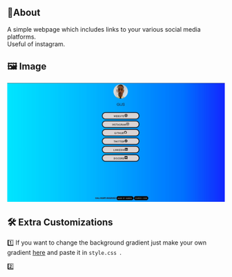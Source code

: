 
## 📝About
A simple webpage which includes links to your various social media platforms. <br>
Useful of instagram.
## 🖼️ Image
<img src="1.jpg">

## 🛠️ Extra Customizations


1️⃣ If you want to change the background gradient just make your own gradient [here](https://mycolor.space/) and paste it in ```style.css ```.
<br>

2️⃣

